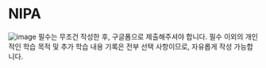 # NIPA
![image](https://github.com/sungjin-han/NIPA/assets/126326800/8d2c5ee4-80f5-4aac-8c52-38bebb86e2fa)
필수는 무조건 작성한 후, 구글폼으로 제출해주셔야 합니다. 필수 이외의 개인적인 학습 목적 및 추가 학습 내용 기록은 전부 선택 사항이므로, 자유롭게 작성 가능합니다.
